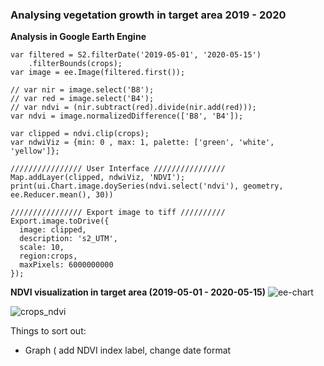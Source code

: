 

### Analysing vegetation growth in target area 2019 - 2020

**Analysis in Google Earth Engine**

```
var filtered = S2.filterDate('2019-05-01', '2020-05-15')
    .filterBounds(crops);
var image = ee.Image(filtered.first());

// var nir = image.select('B8');
// var red = image.select('B4');
// var ndvi = (nir.subtract(red).divide(nir.add(red)));
var ndvi = image.normalizedDifference(['B8', 'B4']);

var clipped = ndvi.clip(crops);
var ndwiViz = {min: 0 , max: 1, palette: ['green', 'white', 'yellow']};

//////////////// User Interface ////////////////
Map.addLayer(clipped, ndwiViz, 'NDVI');
print(ui.Chart.image.doySeries(ndvi.select('ndvi'), geometry, ee.Reducer.mean(), 30))

//////////////// Export image to tiff //////////
Export.image.toDrive({
  image: clipped, 
  description: 's2_UTM',
  scale: 10,
  region:crops,
  maxPixels: 6000000000
}); 

```


**NDVI visualization in target area (2019-05-01 - 2020-05-15)**
![ee-chart](https://user-images.githubusercontent.com/103893782/196027640-025432a7-f563-40ce-9602-84f9f3031dc7.png)


![crops_ndvi](https://user-images.githubusercontent.com/103893782/196027731-f0c4bdb5-dec8-4602-94f6-1c21f1fe7ad8.JPG)

Things to sort out:
- Graph ( add NDVI index label, change date format
